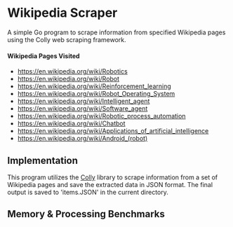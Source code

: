 # Wikipedia Scraper

A simple Go program to scrape information from specified Wikipedia pages using the Colly web scraping framework.

#### Wikipedia Pages Visited
- https://en.wikipedia.org/wiki/Robotics
- https://en.wikipedia.org/wiki/Robot
- https://en.wikipedia.org/wiki/Reinforcement_learning
- https://en.wikipedia.org/wiki/Robot_Operating_System
- https://en.wikipedia.org/wiki/Intelligent_agent
- https://en.wikipedia.org/wiki/Software_agent
- https://en.wikipedia.org/wiki/Robotic_process_automation
- https://en.wikipedia.org/wiki/Chatbot
- https://en.wikipedia.org/wiki/Applications_of_artificial_intelligence
- https://en.wikipedia.org/wiki/Android_(robot)

## Implementation

This program utilizes the [Colly](https://github.com/gocolly/colly) library to scrape information from a set of Wikipedia pages and save the extracted data in JSON format. The final output is saved to 'items.JSON' in the current directory.

## Memory & Processing Benchmarks




